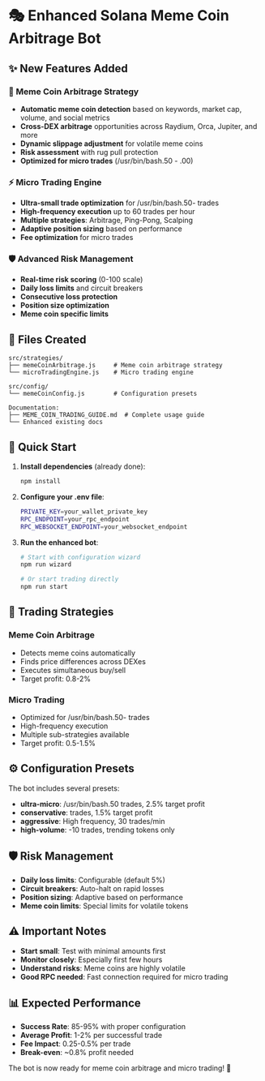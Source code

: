 # 🎭 Enhanced Solana Meme Coin Arbitrage Bot

## ✨ New Features Added

### 🚀 Meme Coin Arbitrage Strategy
- **Automatic meme coin detection** based on keywords, market cap, volume, and social metrics
- **Cross-DEX arbitrage** opportunities across Raydium, Orca, Jupiter, and more
- **Dynamic slippage adjustment** for volatile meme coins
- **Risk assessment** with rug pull protection
- **Optimized for micro trades** (/usr/bin/bash.50 - .00)

### ⚡ Micro Trading Engine  
- **Ultra-small trade optimization** for /usr/bin/bash.50- trades
- **High-frequency execution** up to 60 trades per hour
- **Multiple strategies**: Arbitrage, Ping-Pong, Scalping
- **Adaptive position sizing** based on performance
- **Fee optimization** for micro trades

### 🛡️ Advanced Risk Management
- **Real-time risk scoring** (0-100 scale)
- **Daily loss limits** and circuit breakers  
- **Consecutive loss protection**
- **Position size optimization**
- **Meme coin specific limits**

## 📁 Files Created

```
src/strategies/
├── memeCoinArbitrage.js     # Meme coin arbitrage strategy
└── microTradingEngine.js    # Micro trading engine

src/config/
└── memeCoinConfig.js        # Configuration presets

Documentation:
├── MEME_COIN_TRADING_GUIDE.md  # Complete usage guide
└── Enhanced existing docs
```

## 🚀 Quick Start

1. **Install dependencies** (already done):
   ```bash
   npm install
   ```

2. **Configure your .env file**:
   ```bash
   PRIVATE_KEY=your_wallet_private_key
   RPC_ENDPOINT=your_rpc_endpoint
   RPC_WEBSOCKET_ENDPOINT=your_websocket_endpoint
   ```

3. **Run the enhanced bot**:
   ```bash
   # Start with configuration wizard
   npm run wizard
   
   # Or start trading directly
   npm run start
   ```

## 🎯 Trading Strategies

### Meme Coin Arbitrage
- Detects meme coins automatically
- Finds price differences across DEXes
- Executes simultaneous buy/sell
- Target profit: 0.8-2%

### Micro Trading
- Optimized for /usr/bin/bash.50- trades
- High-frequency execution
- Multiple sub-strategies available
- Target profit: 0.5-1.5%

## ⚙️ Configuration Presets

The bot includes several presets:

- **ultra-micro**: /usr/bin/bash.50 trades, 2.5% target profit
- **conservative**:  trades, 1.5% target profit  
- **aggressive**: High frequency, 30 trades/min
- **high-volume**: -10 trades, trending tokens only

## 🛡️ Risk Management

- **Daily loss limits**: Configurable (default 5%)
- **Circuit breakers**: Auto-halt on rapid losses
- **Position sizing**: Adaptive based on performance
- **Meme coin limits**: Special limits for volatile tokens

## ⚠️ Important Notes

- **Start small**: Test with minimal amounts first
- **Monitor closely**: Especially first few hours
- **Understand risks**: Meme coins are highly volatile
- **Good RPC needed**: Fast connection required for micro trading

## 📊 Expected Performance

- **Success Rate**: 85-95% with proper configuration
- **Average Profit**: 1-2% per successful trade
- **Fee Impact**: 0.25-0.5% per trade
- **Break-even**: ~0.8% profit needed

The bot is now ready for meme coin arbitrage and micro trading! 🚀
